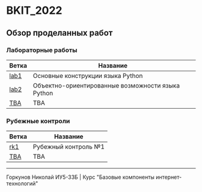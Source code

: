 # BKIT_2022
## Обзор проделанных работ
### Лабораторные работы
| Ветка                                                                    | Название                                          |
|--------------------------------------------------------------------------|---------------------------------------------------|
| [lab1](https://github.com/NikolayB800H/BKIT_2022/tree/lab1-in-progress)  | Основные конструкции языка Python                 |
| [lab2](https://github.com/NikolayB800H/BKIT_2022/tree/lab2)              | Объектно-ориентированные возможности языка Python |
| [TBA](https://www.youtube.com/watch?v=dQw4w9WgXcQ&ab_channel=RickAstley) | TBA                                               |
### Рубежные контроли
| Ветка                                                                    | Название                                          |
|--------------------------------------------------------------------------|---------------------------------------------------|
| [rk1](https://github.com/NikolayB800H/BKIT_2022/tree/rk1)                | Рубежный контроль №1                              |
| [TBA](https://www.youtube.com/watch?v=dQw4w9WgXcQ&ab_channel=RickAstley) | TBA                                               |
---
Горкунов Николай ИУ5-33Б | Курс "Базовые компоненты интернет-технологий"